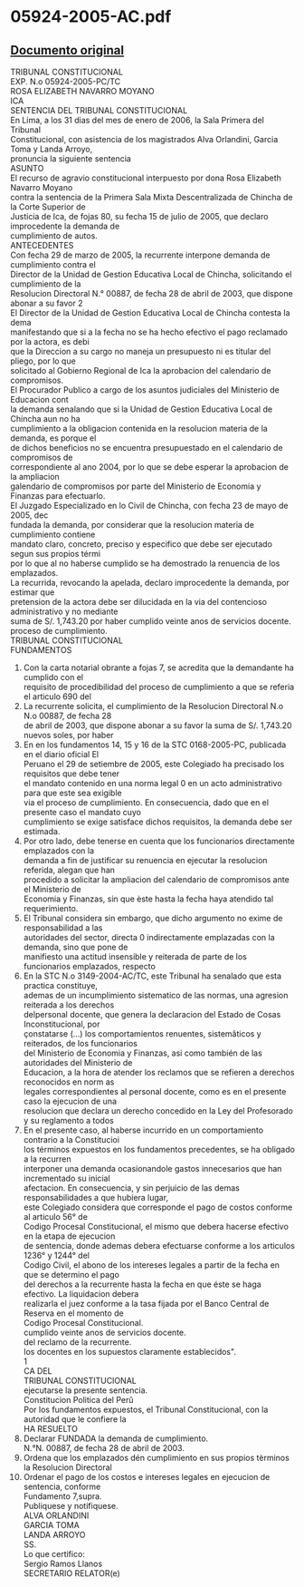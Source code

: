 
05924-2005-AC.pdf
=================
  
[Documento original](https://tc.gob.pe/jurisprudencia/2006/05924-2005-AC.pdf)  
---  
TRIBUNAL CONSTITUCIONAL  
EXP. N.o 05924-2005-PC/TC  
ROSA ELIZABETH NAVARRO MOYANO  
ICA  
SENTENCIA DEL TRIBUNAL CONSTITUCIONAL  
En Lima, a los 31 dias del mes de enero de 2006, la Sala Primera del Tribunal  
Constitucional, con asistencia de los magistrados Alva Orlandini, Garcia Toma y Landa Arroyo,  
pronuncia la siguiente sentencia  
ASUNTO  
El recurso de agravio constitucional interpuesto por dona Rosa Elizabeth Navarro Moyano  
contra la sentencia de la Primera Sala Mixta Descentralizada de Chincha de la Corte Superior de  
Justicia de Ica, de fojas 80, su fecha 15 de julio de 2005, que declaro improcedente la demanda de  
cumplimiento de autos.  
ANTECEDENTES  
Con fecha 29 de marzo de 2005, la recurrente interpone demanda de cumplimiento contra el  
Director de la Unidad de Gestion Educativa Local de Chincha, solicitando el cumplimiento de la  
Resolucion Directoral N.° 00887, de fecha 28 de abril de 2003, que dispone abonar a su favor 2  
El Director de la Unidad de Gestion Educativa Local de Chincha contesta la dema  
manifestando que si a la fecha no se ha hecho efectivo el pago reclamado por la actora, es debi  
que la Direccion a su cargo no maneja un presupuesto ni es titular del pliego, por lo que  
solicitado al Gobierno Regional de Ica la aprobacion del calendario de compromisos.  
El Procurador Publico a cargo de los asuntos judiciales del Ministerio de Educacion cont  
la demanda senalando que si la Unidad de Gestion Educativa Local de Chincha aun no ha  
cumplimiento a la obligacion contenida en la resolucion materia de la demanda, es porque el  
de dichos beneficios no se encuentra presupuestado en el calendario de compromisos de  
correspondiente al ano 2004, por lo que se debe esperar la aprobacion de la ampliacion  
galendario de compromisos por parte del Ministerio de Economia y Finanzas para efectuarlo.  
El Juzgado Especializado en lo Civil de Chincha, con fecha 23 de mayo de 2005, dec  
fundada la demanda, por considerar que la resolucion materia de cumplimiento contiene  
mandato claro, concreto, preciso y especifico que debe ser ejecutado segun sus propios térmi  
por lo que al no haberse cumplido se ha demostrado la renuencia de los emplazados.  
La recurrida, revocando la apelada, declaro improcedente la demanda, por estimar que  
pretension de la actora debe ser dilucidada en la via del contencioso administrativo y no mediante  
suma de S/. 1,743.20 por haber cumplido veinte anos de servicios docente.  
proceso de cumplimiento.  
TRIBUNAL CONSTITUCIONAL  
FUNDAMENTOS  
1. Con la carta notarial obrante a fojas 7, se acredita que la demandante ha cumplido con el  
requisito de procedibilidad del proceso de cumplimiento a que se referia el articulo 690 del  
2. La recurrente solicita, el cumplimiento de la Resolucion Directoral N.o N.o 00887, de fecha 28  
de abril de 2003, que dispone abonar a su favor la suma de S/. 1,743.20 nuevos soles, por haber  
3. En en los fundamentos 14, 15 y 16 de la STC 0168-2005-PC, publicada en el diario oficial El  
Peruano el 29 de setiembre de 2005, este Colegiado ha precisado los requisitos que debe tener  
el mandato contenido en una norma legal 0 en un acto administrativo para que este sea exigible  
via el proceso de cumplimiento. En consecuencia, dado que en el presente caso el mandato cuyo  
cumplimiento se exige satisface dichos requisitos, la demanda debe ser estimada.  
4. Por otro lado, debe tenerse en cuenta que los funcionarios directamente emplazados con la  
demanda a fin de justificar su renuencia en ejecutar la resolucion referida, alegan que han  
procedido a solicitar la ampliacion del calendario de compromisos ante el Ministerio de  
Economia y Finanzas, sin que èste hasta la fecha haya atendido tal requerimiento.  
5. El Tribunal considera sin embargo, que dicho argumento no exime de responsabilidad a las  
autoridades del sector, directa 0 indirectamente emplazadas con la demanda, sino que pone de  
manifiesto una actitud insensible y reiterada de parte de los funcionarios emplazados, respecto  
6. En la STC N.o 3149-2004-AC/TC, este Tribunal ha senalado que esta practica constituye,  
ademas de un incumplimiento sistematico de las normas, una agresion reiterada a los derechos  
delpersonal docente, que genera la declaracion del Estado de Cosas Inconstitucional, por  
çonstatarse (...) los comportamientos renuentes, sistemâticos y reiterados, de los funcionarios  
del Ministerio de Economia y Finanzas, asi como también de las autoridades del Ministerio de  
Educacion, a la hora de atender los reclamos que se refieren a derechos reconocidos en norm as  
legales correspondientes al personal docente, como es en el presente caso la ejecucion de una  
resolucion que declara un derecho concedido en la Ley del Profesorado y su reglamento a todos  
7. En el presente caso, al haberse incurrido en un comportamiento contrario a la Constitucioi  
los términos expuestos en los fundamentos precedentes, se ha obligado a la recurren  
interponer una demanda ocasionandole gastos innecesarios que han incrementado su inicial  
afectacion. En consecuencia, y sin perjuicio de las demas responsabilidades a que hubiera lugar,  
este Colegiado considera que corresponde el pago de costos conforme al articulo 56° de  
Codigo Procesal Constitucional, el mismo que debera hacerse efectivo en la etapa de ejecucion  
de sentencia, donde ademas debera efectuarse conforme a los articulos 1236° y 1244° del  
Codigo Civil, el abono de los intereses legales a partir de la fecha en que se determino el pago  
del derechos a la recurrente hasta la fecha en que éste se haga efectivo. La liquidacion debera  
realizarla el juez conforme a la tasa fijada por el Banco Central de Reserva en el momento de  
Codigo Procesal Constitucional.  
cumplido veinte anos de servicios docente.  
del reclamo de la recurrente.  
los docentes en los supuestos claramente establecidos".  
1  
CA DEL  
TRIBUNAL CONSTITUCIONAL  
ejecutarse la presente sentencia.  
Constitucion Politica del Perû  
Por los fundamentos expuestos, el Tribunal Constitucional, con la autoridad que le confiere la  
HA RESUELTO  
1. Declarar FUNDADA la demanda de cumplimiento.  
N.°N. 00887, de fecha 28 de abril de 2003.  
2. Ordena que los emplazados dén cumplimiento en sus propios tèrminos la Resolucion Directoral  
3. Ordenar el pago de los costos e intereses legales en ejecucion de sentencia, conforme  
Fundamento 7,supra.  
Publiquese y notifiquese.  
ALVA ORLANDINI  
GARCIA TOMA  
LANDA ARROYO  
SS.  
Lo que certifico:  
Sergio Ramos Llanos  
SECRETARIO RELATOR(e)